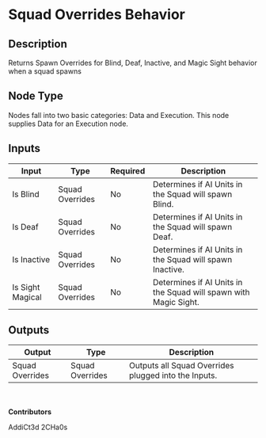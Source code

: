 # Squad Overrides Behavior

## Description
Returns Spawn Overrides for Blind, Deaf, Inactive, and Magic Sight behavior when a squad spawns

## Node Type
Nodes fall into two basic categories: Data and Execution. This node supplies Data for an Execution node.

## Inputs
| Input            | Type             | Required | Description												    |
|------------------|------------------|----------|--------------------------------------------------------------|
| Is Blind | Squad Overrides | No | Determines if AI Units in the Squad will spawn Blind.|
| Is Deaf | Squad Overrides | No | Determines if AI Units in the Squad will spawn Deaf.|
| Is Inactive | Squad Overrides | No | Determines if AI Units in the Squad will spawn Inactive.|
| Is Sight Magical | Squad Overrides | No | Determines if AI Units in the Squad will spawn with Magic Sight.|

## Outputs
| Output           | Type             | Description												     |
|------------------|------------------|--------------------------------------------------------------|
| Squad Overrides | Squad Overrides | Outputs all Squad Overrides plugged into the Inputs. |

\
\
**Contributors**

AddiCt3d 2CHa0s